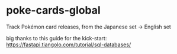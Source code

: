 # poke-cards-global
Track Pokémon card releases, from the Japanese set -> English set

big thanks to this guide for the kick-start: https://fastapi.tiangolo.com/tutorial/sql-databases/
